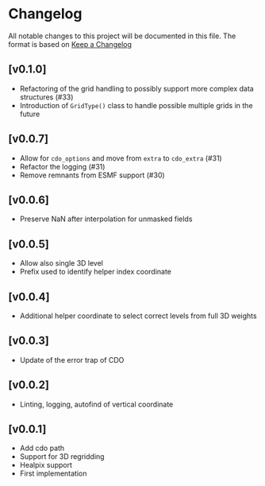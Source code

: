 # Changelog

All notable changes to this project will be documented in this file.
The format is based on [Keep a Changelog](https://keepachangelog.com/en/1.0.0/)

## [v0.1.0]

- Refactoring of the grid handling to possibly support more complex data structures (#33)
- Introduction of `GridType()` class to handle possible multiple grids in the future

## [v0.0.7]

- Allow for `cdo_options` and move from `extra` to `cdo_extra` (#31)
- Refactor the logging (#31)
- Remove remnants from ESMF support (#30)

## [v0.0.6]

- Preserve NaN after interpolation for unmasked fields

## [v0.0.5]

- Allow also single 3D level
- Prefix used to identify helper index coordinate

## [v0.0.4]

- Additional helper coordinate to select correct levels from full 3D weights

## [v0.0.3]

- Update of the error trap of CDO

## [v0.0.2]

- Linting, logging, autofind of vertical coordinate

## [v0.0.1]

- Add cdo path
- Support for 3D regridding
- Healpix support
- First implementation
